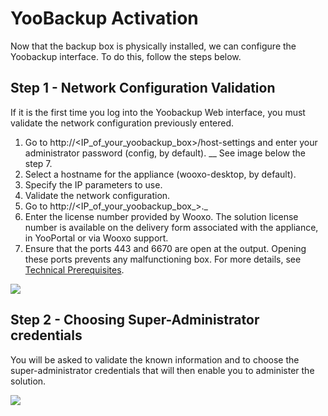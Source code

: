 # YooBackup Activation

Now that the backup box is physically installed, we can configure the Yoobackup interface. To do this, follow the steps below.

## Step 1 - Network Configuration Validation

If it is the first time you log into the Yoobackup Web interface, you must validate the network configuration previously entered.

1. Go to http://\<IP\_of\_your\_yoobackup\_box>/host-settings and enter your administrator password (config, by default). __ See image below the step 7.
2. Select a hostname for the appliance (wooxo-desktop, by default).
3. Specify the IP parameters to use.
4. Validate the network configuration.
5. Go to http://\<IP\_of\_your\_yoobackup\_box_>._
6. Enter the license number provided by Wooxo. The solution license number is available on the delivery form associated with the appliance, in YooPortal or via Wooxo support.
7. Ensure that the ports 443 and 6670 are open at the output. Opening these ports prevents any malfunctioning box. For more details, see [Technical Prerequisites](https://docs.yoobackup.fr/installation/pre-requis-techniques-1).

![](../.gitbook/assets/network\_config\_en.png)

## Step 2 - Choosing Super-Administrator credentials

You will be asked to validate the known information and to choose the super-administrator credentials that will then enable you to administer the solution.

![](https://blobscdn.gitbook.com/v0/b/gitbook-28427.appspot.com/o/assets%2F-LE\_YoCYu46hn1xUf8H8%2F-LFNQlXX-uPo38qaHBdo%2F-LFNRmd42lpYwREYoCou%2FInfo%20compl%C3%A9mentaires.PNG?alt=media\&token=961b4f1b-dad3-4590-816e-daa1e97a500c)
